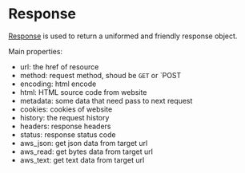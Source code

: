 # Response

[Response][response.py] is used to return a uniformed and friendly response object.

Main properties:

- url: the href of resource
- method: request method, shoud be `GET` or `POST
- encoding: html encode
- html: HTML source code from website
- metadata: some data that need pass to next request
- cookies: cookies of website
- history: the request history
- headers: response headers
- status: response status code
- aws_json: get json data from target url
- aws_read: get bytes data from target url
- aws_text: get text data from target url

[response.py]: https://github.com/howie6879/ruia/blob/master/ruia/response.py
